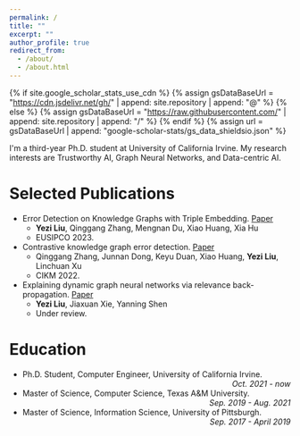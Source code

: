 ```yaml
---
permalink: /
title: ""
excerpt: ""
author_profile: true
redirect_from: 
  - /about/
  - /about.html
---
```


{% if site.google_scholar_stats_use_cdn %}
{% assign gsDataBaseUrl = "https://cdn.jsdelivr.net/gh/" | append: site.repository | append: "@" %}
{% else %}
{% assign gsDataBaseUrl = "https://raw.githubusercontent.com/" | append: site.repository | append: "/" %}
{% endif %}
{% assign url = gsDataBaseUrl | append: "google-scholar-stats/gs_data_shieldsio.json" %}

<span class='anchor' id='about-me'></span>

I'm a third-year Ph.D. student at University of California Irvine. My research interests are Trustworthy AI, Graph Neural Networks, and Data-centric AI. 

Selected Publications
======

- Error Detection on Knowledge Graphs with Triple Embedding. [Paper](https://ieeexplore.ieee.org/stamp/stamp.jsp?tp=&arnumber=10289852)
  - **Yezi Liu**, Qinggang Zhang, Mengnan Du, Xiao Huang, Xia Hu
  - EUSIPCO 2023.
- Contrastive knowledge graph error detection. [Paper](https://dl.acm.org/doi/pdf/10.1145/3511808.3557264)
  - Qinggang Zhang, Junnan Dong, Keyu Duan, Xiao Huang, **Yezi Liu**, Linchuan Xu
  - CIKM 2022.
- Explaining dynamic graph neural networks via relevance back-propagation. [Paper](https://arxiv.org/pdf/2207.11175.pdf)
  - **Yezi Liu**, Jiaxuan Xie, Yanning Shen
  - Under review.
 
Education
======

- Ph.D. Student, Computer Engineer, University of California Irvine. <div style="text-align: right">*Oct. 2021 - now* </div>
- Master of Science, Computer Science, Texas A&M University. <div style="text-align: right"> *Sep. 2019 - Aug. 2021* </div>
- Master of Science, Information Science, University of Pittsburgh. <div style="text-align: right">*Sep. 2017 - April 2019*</div>
